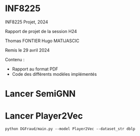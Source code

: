 # INF8225
INF8225 Projet, 2024

Rapport de projet de la session H24

Thomas FONTIER 
Hugo MATIJASCIC

Remis le 29 avril 2024

Contenu :

- Rapport au format PDF
- Code des différents modèles implémentés

# Lancer SemiGNN


# Lancer Player2Vec 

    python DGFraud/main.py --model Player2Vec --dataset_str dblp 